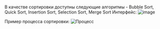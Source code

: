 В качестве сортировки доступны следующие алгоритмы - Bubble Sort, Quick Sort, Insertion Sort, Selection Sort, Merge Sort
Интерфейс:
![image](https://github.com/teremoker/Animator/assets/144239698/64d442ef-9b9c-4a9e-ac9e-b743733d02d9)


Пример процесса сортировки:
![Процесс](https://github.com/teremoker/Animator/assets/144239698/3d027e8d-ab79-455b-aaff-acc46fa14a64)
